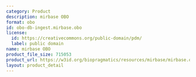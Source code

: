 ```yaml
---
category: Product
description: mirbase OBO
format: obo
id: obo-db-ingest.mirbase.obo
license:
  id: https://creativecommons.org/public-domain/pdm/
  label: public domain
name: mirbase OBO
product_file_size: 715053
product_url: https://w3id.org/biopragmatics/resources/mirbase/mirbase.obo
layout: product_detail
---
```

